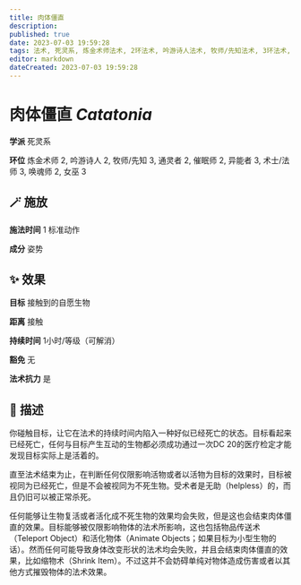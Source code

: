 ```yaml
---
title: 肉体僵直
description: 
published: true
date: 2023-07-03 19:59:28
tags: 法术, 死灵系, 炼金术师法术, 2环法术, 吟游诗人法术, 牧师/先知法术, 3环法术, 通灵者法术, 催眠师法术, 异能者法术, 术士/法师法术, 唤魂师法术, 女巫法术
editor: markdown
dateCreated: 2023-07-03 19:59:28
---
```


# **肉体僵直** *Catatonia*

**学派** 死灵系 

**环位** 炼金术师 2, 吟游诗人 2, 牧师/先知 3, 通灵者 2, 催眠师 2, 异能者 3, 术士/法师 3, 唤魂师 2, 女巫 3

## 🪄 施放

**施法时间** 1 标准动作

**成分** 姿势

## ✨ 效果 

**目标** 接触到的自愿生物 

**距离** 接触  

**持续时间** 1小时/等级（可解消） 

**豁免** 无

**法术抗力** 是

## 📖 描述

你碰触目标，让它在法术的持续时间内陷入一种好似已经死亡的状态。目标看起来已经死亡，任何与目标产生互动的生物都必须成功通过一次DC 20的医疗检定才能发现目标实际上是活着的。

直至法术结束为止，在判断任何仅限影响活物或者以活物为目标的效果时，目标被视同为已经死亡，但是不会被视同为不死生物。受术者是无助（helpless）的，而且仍旧可以被正常杀死。

任何能够让生物复活或者活化成不死生物的效果均会失败，但是这也会结束肉体僵直的效果。目标能够被仅限影响物体的法术所影响，这也包括物品传送术（Teleport Object）和活化物体（Animate Objects；如果目标为小型生物的话）。然而任何可能导致身体改变形状的法术均会失败，并且会结束肉体僵直的效果，比如缩物术（Shrink Item）。不过这并不会妨碍单纯对物体造成伤害或者以其他方式摧毁物体的法术效果。
    